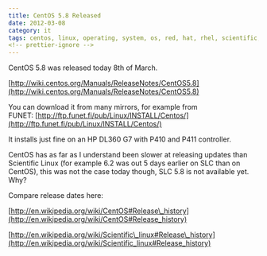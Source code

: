 ```yaml
---
title: CentOS 5.8 Released
date: 2012-03-08
category: it
tags: centos, linux, operating, system, os, red, hat, rhel, scientific, linux, slc
<!-- prettier-ignore -->
---
```


CentOS 5.8 was released today 8th of March.

[http://wiki.centos.org/Manuals/ReleaseNotes/CentOS5.8](http://wiki.centos.org/Manuals/ReleaseNotes/CentOS5.8)

You can download it from many mirrors, for example from FUNET: [http://ftp.funet.fi/pub/Linux/INSTALL/Centos/](http://ftp.funet.fi/pub/Linux/INSTALL/Centos/)

It installs just fine on an HP DL360 G7 with P410 and P411 controller.

CentOS has as far as I understand been slower at releasing updates than Scientific Linux (for example 6.2 was out 5 days earlier on SLC than on CentOS), this was not the case today though, SLC 5.8 is not available yet. Why?

Compare release dates here:

[http://en.wikipedia.org/wiki/CentOS#Release\_history](http://en.wikipedia.org/wiki/CentOS#Release_history)

[http://en.wikipedia.org/wiki/Scientific\_linux#Release\_history](http://en.wikipedia.org/wiki/Scientific_linux#Release_history)
